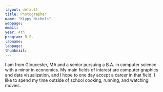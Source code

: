 ```yaml
---
layout: default
title: Photographer
name: "Kippy Nichols"
webpage: 
email: 
year: 4th
program: B.S.
labname: 
labpage: 
thumbnail: 
---
```

I am from Gloucester, MA and a senior pursuing a B.A. in computer science with a minor in economics. My main fields of interest are computer graphics and data visualization, and I hope to one day accept a career in that field. I like to spend my time outside of school cooking, running, and watching movies. 
